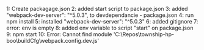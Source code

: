 1: Create packagage.json
2: added start script to package.json
3: added "webpack-dev-server": "^5.0.3", to devdependancie - package.json
4: run npm install
5: installed "webpack-dev-server": "^5.0.3"
6: added gitignore
7: error: env is empty
8: added env variable to script "start" on package.json
9: npm start
10: Error: Cannot find module 'C:\Repos\township-hp-boo\buildCfg\webpack.config.dev.js'
